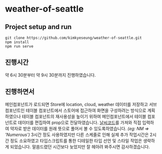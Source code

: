 # weather-of-seattle

## Project setup and run
```
git clone https://github.com/kimkyeseung/weather-of-seattle.git
npm install
npm run serve
```

## 진행시간
약 6시 30분부터 약 9시 30분까지 진행하였습니다.

## 진행하면서
메인컴포넌트가 로드되면 Store에 location, cloud, weather 데이터를 저장하고 서브 컴포넌트인 테이블 컴포넌트에서 스토어에 접근하여 화면을 구성하려는 방식으로 계획하였으나 테이블 컴포넌트의 재사용성을 높이기 위하여 메인컴포넌트에서 테이블 컴포넌트로 데이터를 편집하여 prop으로 전달하였습니다.
[날씨코드](https://www.aerisweather.com/support/docs/api/reference/weather-codes/)를 가져와 직접 입력하여 약자로 받은 데이터를 원래 뜻으로 풀어서 볼 수 있도록하였습니다. *(eg: NM => 'Numerous')*
3시간 정도 사용하였지만 다른 스케줄로 인해 실제 추가 작업시간은 2시간 정도 소요하였고 타입스크립트를 통한 디테일한 타입 선언 및 스타일 작업은 생략하게 되었습니다. 말씀드렸던 시간보다 늦었지만 잘 헤아려 봐주시면 감사하겠습니다.